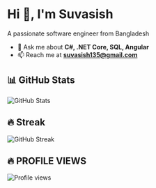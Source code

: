 # Hi 👋, I'm Suvasish  
A passionate software engineer from Bangladesh  

- 💬 Ask me about **C#, .NET Core, SQL, Angular**  
- 📫 Reach me at **suvasish135@gmail.com**  

## 📊 GitHub Stats
![GitHub Stats](https://github-readme-stats.vercel.app/api?username=SuvasishChowdhury&show_icons=true&theme=tokyonight)  

## 🔥 Streak
![GitHub Streak](https://streak-stats.demolab.com?user=SuvasishChowdhury&theme=tokyonight)


## 🔥 PROFILE VIEWS
![Profile views](https://komarev.com/ghpvc/?username=SuvasishChowdhury&color=blue)


